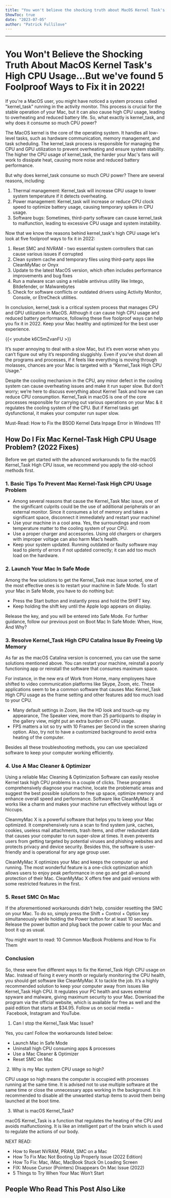 ```yaml
---
title: "You won't believe the shocking truth about MacOS Kernel Task's high CPU usage...But we've found 5 foolproof ways to fix it in 2022!"
ShowToc: true 
date: "2023-07-05"
author: "Patrick Fullilove"
---
```

*****
# You Won't Believe the Shocking Truth About MacOS Kernel Task's High CPU Usage...But we've found 5 Foolproof Ways to Fix it in 2022!

If you're a MacOS user, you might have noticed a system process called "kernel_task" running in the activity monitor. This process is crucial for the stable operation of your Mac, but it can also cause high CPU usage, leading to overheating and reduced battery life. So, what exactly is kernel_task, and why does it consume so much CPU power?

The MacOS kernel is the core of the operating system. It handles all low-level tasks, such as hardware communication, memory management, and task scheduling. The kernel_task process is responsible for managing the CPU and GPU utilization to prevent overheating and ensure system stability. The higher the CPU usage of kernel_task, the harder your Mac's fans will work to dissipate heat, causing more noise and reduced battery performance.

But why does kernel_task consume so much CPU power? There are several reasons, including:

1. Thermal management: Kernel_task will increase CPU usage to lower system temperature if it detects overheating.
2. Power management: Kernel_task will increase or reduce CPU clock speed to optimize battery usage, causing temporary spikes in CPU usage.
3. Software bugs: Sometimes, third-party software can cause kernel_task to malfunction, leading to excessive CPU usage and system instability.

Now that we know the reasons behind kernel_task's high CPU usage let's look at five foolproof ways to fix it in 2022:

1. Reset SMC and NVRAM - two essential system controllers that can cause various issues if corrupted
2. Clean system cache and temporary files using third-party apps like CleanMyMac or Onyx
3. Update to the latest MacOS version, which often includes performance improvements and bug fixes
4. Run a malware scan using a reliable antivirus utility like Intego, Bitdefender, or Malwarebytes
5. Check for software conflicts or outdated drivers using Activity Monitor, Console, or EtreCheck utilities.

In conclusion, kernel_task is a critical system process that manages CPU and GPU utilization in MacOS. Although it can cause high CPU usage and reduced battery performance, following these five foolproof ways can help you fix it in 2022. Keep your Mac healthy and optimized for the best user experience.

{{< youtube k6C5mZvanFU >}} 



It’s super annoying to deal with a slow Mac, but it’s even worse when you can’t figure out why it’s responding sluggishly. Even if you’ve shut down all the programs and processes, if it feels like everything is moving through molasses, chances are your Mac is targeted with a “Kernel_Task High CPU Usage.”
 
Despite the cooling mechanism in the CPU, any minor defect in the cooling system can cause overheating issues and make it run super slow. But don’t worry; we’re here to discuss everything about Kernel Task and how we can reduce CPU consumption. Kernel_Task in macOS is one of the core processes responsible for carrying out various operations on your Mac & it regulates the cooling system of the CPU. But if Kernel tasks get dysfunctional, it makes your computer run super slow.
 
Must-Read: How to Fix the BSOD Kernel Data Inpage Error in Windows 11?
 
## How Do I Fix Mac Kernel-Task High CPU Usage Problem? (2022 Fixes)
 
Before we get started with the advanced workarounds to fix the macOS Kernel_Task High CPU issue, we recommend you apply the old-school methods first.
 
### 1. Basic Tips To Prevent Mac Kernel-Task High CPU Usage Problem
 
- Among several reasons that cause the Kernel_Task Mac issue, one of the significant culprits could be the use of additional peripherals or an external monitor. Since it consumes a lot of memory and takes a significant space, disconnect it immediately and restart your machine!
 - Use your machine in a cool area. Yes, the surroundings and room temperature matter to the cooling system of your CPU.
 - Use a proper charger and accessories. Using old chargers or chargers with improper voltage can also harm Mac’s health.
 - Keep your system updated. Running outdated or faulty software may lead to plenty of errors if not updated correctly; it can add too much load on the hardware.

 
### 2. Launch Your Mac In Safe Mode
 
Among the few solutions to get the Kernel_Task mac issue sorted, one of the most effective ones is to restart your machine in Safe Mode. To start your Mac in Safe Mode, you have to do nothing but:
 
- Press the Start button and instantly press and hold the SHIFT key.
 - Keep holding the shift key until the Apple logo appears on display.

 

 
Release the key, and you will be entered into Safe Mode. For further guidance, follow our previous post on Boot Mac In Safe Mode: When, How, And Why?
 
### 3. Resolve Kernel_Task High CPU Catalina Issue By Freeing Up Memory
 
As far as the macOS Catalina version is concerned, you can use the same solutions mentioned above. You can restart your machine, reinstall a poorly functioning app or reinstall the software that consumes maximum space.
 
For instance, in the new era of Work from Home, many employees have shifted to video communication platforms like Skype, Zoom, etc. These applications seem to be a common software that causes Mac Kernel_Task High CPU usage as the frame setting and other features add too much load to your CPU.
 
- Many default settings in Zoom, like the HD look and touch-up my appearance, The Speaker view, more than 25 participants to display in the gallery view, might put an extra burden on CPU usage.
 - FPS matters a lot so try with 10 Frames per Second in the screen sharing option. Also, try not to have a customized background to avoid extra heating of the computer.

 
Besides all these troubleshooting methods, you can use specialized software to keep your computer working efficiently.
 
### 4. Use A Mac Cleaner & Optimizer
 
Using a reliable Mac Cleaning & Optimization Software can easily resolve Kernel task high CPU problems in a couple of clicks. These programs comprehensively diagnose your machine, locate the problematic areas and suggest the best possible solutions to free up space, optimize memory and enhance overall speed and performance. Software like CleanMyMac X works like a charm and makes your machine run effectively without lags or hiccups.
 
CleanmyMac X is a powerful software that helps you to keep your Mac optimized. It comprehensively runs a scan to find system junk, caches, cookies, useless mail attachments, trash items, and other redundant data that causes your computer to run super-slow at times. It even prevents users from getting targeted by potential viruses and phishing websites and protects privacy and device security. Besides this, the software is user-friendly and is operational for any age group user.
 
CleanMyMac X optimizes your Mac and keeps the computer up and running. The most wonderful feature is a one-click optimization which allows users to enjoy peak performance in one go and get all-around protection of their Mac. CleanMyMac X offers free and paid versions with some restricted features in the first.
 
### 5. Reset SMC On Mac
 
If the aforementioned workarounds didn’t help, consider resetting the SMC on your Mac. To do so, simply press the Shift + Control + Option key simultaneously while holding the Power button for at least 10 seconds. Release the power button and plug back the power cable to your Mac and boot it up as usual.
 
You might want to read: 10 Common MacBook Problems and How to Fix Them 
 
### Conclusion
 
So, these were five different ways to fix the Kernel_Task High CPU usage on Mac. Instead of fixing it every month or regularly monitoring the CPU health, you should get software like CleanMyMac X to tackle the job. It’s a highly recommended solution to keep your computer away from issues like Kernel_Task High CPU. It regulates your PC health and saves external spyware and malware, giving maximum security to your Mac. Download the program via the official website, which is available for free as well and the paid edition that starts at $34.95. Follow us on social media – Facebook, Instagram and YouTube.
 
1. Can I stop the Kernel_Task Mac Issue?
 
Yes, you can! Follow the workarounds listed below:
 
- Launch Mac in Safe Mode
 - Uninstall high CPU consuming apps & processes
 - Use a Mac Cleaner & Optimizer
 - Reset SMC on Mac

 
 2. Why is my Mac system CPU usage so high?
 
CPU usage so high means the computer is occupied with processes running at the same time. It is advised not to use multiple software at the same time or close the unnecessary apps working in the background. It is recommended to disable all the unwanted startup items to avoid them being launched at the boot time.
 
3. What is macOS Kernel_Task?
 
macOS Kernel_Task is a function that regulates the heating of the CPU and avoids malfunctioning. It is like an intelligent part of the brain which is used to regulate the actions of our body.
 
NEXT READ:
 
- How to Reset NVRAM, PRAM, SMC on a Mac
 - How To Fix Mac Not Booting Up Properly Issue (2022 Edition)
 - How To Fix: Mac, iMac, MacBook Stuck On Loading Screen
 - FIX: Mouse Cursor (Pointers) Disappears On Mac Issue (2022)
 - 5 Things to Try When Your Mac Won’t Start

 
##  People Who Read This Post Also Like 



